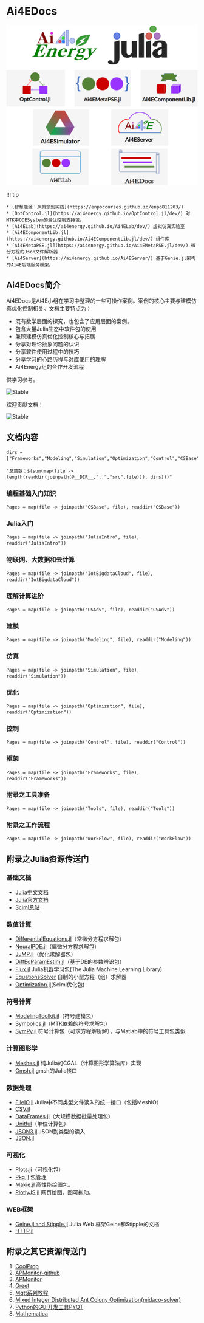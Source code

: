 # Ai4EDocs

![图 4](assets/index_picture.png)  

!!! tip

    * [智慧能源：从概念到实践](https://enpocourses.github.io/enpo811203/) 
    * [OptControl.jl](https://ai4energy.github.io/OptControl.jl/dev/) 对MTK中ODESystem的最优控制支持包。
    * [Ai4ELab](https://ai4energy.github.io/Ai4ELab/dev/) 虚拟仿真实验室
    * [Ai4EComponentLib.jl](https://ai4energy.github.io/Ai4EComponentLib.jl/dev/) 组件库
    * [Ai4EMetaPSE.jl](https://ai4energy.github.io/Ai4EMetaPSE.jl/dev/) 微分方程的Json文件解析器
    * [Ai4Server](https://ai4energy.github.io/Ai4EServer/) 基于Genie.jl架构的Ai4E后端服务框架。

## Ai4EDocs简介

Ai4EDocs是Ai4E小组在学习中整理的一些可操作案例。案例的核心主要与建模仿真优化控制相关。文档主要特点为：

* 既有数学层面的探究，也包含了应用层面的案例。
* 包含大量Julia生态中软件包的使用
* 兼顾建模仿真优化控制核心与拓展
* 分享对理论抽象问题的认识
* 分享软件使用过程中的技巧
* 分享学习的心路历程与对库使用的理解
* Ai4Energy组的合作开发流程

供学习参考。

![Stable](https://img.shields.io/badge/Docs-Updating...-blue.svg?style=flat-square)

欢迎贡献文档！

![Stable](https://img.shields.io/badge/Articles-Total_31-green.svg?style=flat-square)


## 文档内容

```@eval
dirs = ["Frameworks","Modeling","Simulation","Optimization","Control","CSBase","JuliaIntro","IotBigdataCloud","CSAdv","Tools","WorkFlow"]

"总篇数：$(sum(map(file -> length(readdir(joinpath(@__DIR__,"..","src",file))), dirs)))"
```


### 编程基础入门知识

```@contents
Pages = map(file -> joinpath("CSBase", file), readdir("CSBase"))
```

### Julia入门

```@contents
Pages = map(file -> joinpath("JuliaIntro", file), readdir("JuliaIntro"))
```

### 物联网、大数据和云计算

```@contents
Pages = map(file -> joinpath("IotBigdataCloud", file), readdir("IotBigdataCloud"))
```
### 理解计算进阶

```@contents
Pages = map(file -> joinpath("CSAdv", file), readdir("CSAdv"))
```

### 建模

```@contents
Pages = map(file -> joinpath("Modeling", file), readdir("Modeling"))
```

### 仿真

```@contents
Pages = map(file -> joinpath("Simulation", file), readdir("Simulation"))
```

### 优化

```@contents
Pages = map(file -> joinpath("Optimization", file), readdir("Optimization"))
```

### 控制

```@contents
Pages = map(file -> joinpath("Control", file), readdir("Control"))
```

### 框架

```@contents
Pages = map(file -> joinpath("Frameworks", file), readdir("Frameworks"))
```

### 附录之工具准备

```@contents
Pages = map(file -> joinpath("Tools", file), readdir("Tools"))
```

### 附录之工作流程

```@contents
Pages = map(file -> joinpath("WorkFlow", file), readdir("WorkFlow"))
```

## 附录之Julia资源传送门

### 基础文档

* [Julia中文文档](https://cn.julialang.org/)
* [Julia官方文档](https://julialang.org/)
* [Sciml总站](https://sciml.ai/)

### 数值计算

* [DifferentialEquations.jl](https://diffeq.sciml.ai/dev/)（常微分方程求解包）
* [NeuralPDE.jl](https://neuralpde.sciml.ai/stable/)（偏微分方程求解包）
* [JuMP.jl](https://jump.dev/JuMP.jl/stable/)（优化求解器包）
* [DiffEqParamEstim.jl](https://diffeqparamestim.sciml.ai/dev/)（基于DE的参数辨识包）
* [Flux.jl](https://fluxml.ai/Flux.jl/stable/) Julia机器学习包(The Julia Machine Learning Library)
* [EquationsSolver](https://jake484.github.io/EquationsSolver.jl/) 自制的小型方程（组）求解器
* [Optimization.jl](https://optimization.sciml.ai/stable/)(Sciml优化包)

### 符号计算

* [ModelingToolkit.jl](https://mtk.sciml.ai/stable/)（符号建模包）
* [Symbolics.jl](https://symbolics.juliasymbolics.org/dev/)（MTK依赖的符号求解包）
* [SymPy.jl](https://docs.juliahub.com/SymPy/KzewI/1.0.31/) 符号计算包（可求方程解析解），与Matlab中的符号工具包类似

### 计算图形学

* [Meshes.jl](https://juliageometry.github.io/Meshes.jl/stable/) 纯Julia的CGAL（计算图形学算法库）实现
* [Gmsh.jl](https://github.com/JuliaFEM/Gmsh.jl) gmsh的Julia接口

### 数据处理

* [FileIO.jl](https://github.com/JuliaIO/FileIO.jl) Julia中不同类型文件读入的统一接口（包括MeshIO）
* [CSV.jl](https://csv.juliadata.org/stable/)
* [DataFrames.jl](https://dataframes.juliadata.org/stable/)（大规模数据批量处理包）
* [Unitful](https://painterqubits.github.io/Unitful.jl/stable/)（单位计算包）
* [JSON3.jl](https://quinnj.github.io/JSON3.jl/stable/) JSON到类型的读入
* [JSON.jl](https://github.com/JuliaIO/JSON.jl)

### 可视化

* [Plots.ji](https://docs.juliaplots.org/dev/)（可视化包）
* [Pkg.jl](https://pkgdocs.julialang.org/v1/) 包管理
* [Makie.jl](https://docs.makie.org/stable/) 高性能绘图包。
* [PlotlyJS.jl](https://plotly.com/julia/) 网页绘图，图可拖动。

### WEB框架

* [Geine.jl and Stipple.jl](https://www.genieframework.com/) Julia Web 框架Geine和Stipple的文档
* [HTTP.jl](https://juliaweb.github.io/HTTP.jl/stable/)

## 附录之其它资源传送门

1. [CoolProp](http://www.coolprop.org/index.html)
2. [APMonitor-github](https://github.com/APMonitor/)
3. [APMonitor](http://apmonitor.com/)
4. [Greet](https://greet.es.anl.gov/)
5. [Mqtt系列教程](https://www.hangge.com/blog/cache/detail_2347.html)
6. [Mixed Integer Distributed Ant Colony Optimization(midaco-solver)](http://www.midaco-solver.com/)
7. [Python的GUI开发工具PYQT](https://github.com/PyQt5/PyQt/)
8. [Mathematica](https://tiebamma.github.io/InstallTutorial/#mathematica-1301/)
